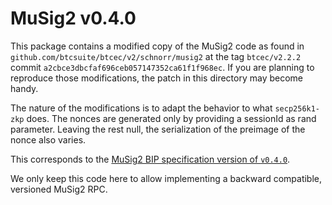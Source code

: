 # MuSig2 v0.4.0

This package contains a modified copy of the MuSig2 code as found in
`github.com/btcsuite/btcec/v2/schnorr/musig2` at the tag `btcec/v2.2.2` commit
`a2cbce3dbcfaf696ceb057147352ca61f1f968ec`. If you are planning to reproduce
those modifications, the patch in this directory may become handy.

The nature of the modifications is to adapt the behavior to what
`secp256k1-zkp` does. The nonces are generated only by providing a sessionId
as rand parameter. Leaving the rest null, the serialization of the preimage of
the nonce also varies.

This corresponds to the [MuSig2 BIP specification version of
`v0.4.0`](https://github.com/jonasnick/bips/blob/musig2/bip-musig2.mediawiki).

We only keep this code here to allow implementing a backward compatible,
versioned MuSig2 RPC.
